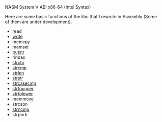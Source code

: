 NASM System V ABI x86-64 (Intel Syntax)

Here are some basic functions of the libc that I rewrote in Assembly (Some of them are under development).

<ul>
  <li>read</li>
  <li><a href="https://github.com/nathan-casabieille/Assembly/blob/master/src/write.asm">write</a></li>
  <li>memcpy</li>
  <li>memset</li>
  <li><a href="https://github.com/nathan-casabieille/Assembly/blob/master/src/putstr.asm">putstr</a></li>
  <li>rindex</li>
  <li><a href="https://github.com/nathan-casabieille/Assembly/blob/master/src/strchr.asm">strchr</a></li>
  <li><a href="https://github.com/nathan-casabieille/Assembly/blob/master/src/strcmp.asm">strcmp</a></li>
  <li><a href="https://github.com/nathan-casabieille/Assembly/blob/master/src/strlen.asm">strlen</a></li>
  <li><a href="https://github.com/nathan-casabieille/Assembly/blob/master/src/strstr.asm">strstr</a></li>
  <li><a href="https://github.com/nathan-casabieille/Assembly/blob/master/src/strcasecmp.asm">strcasecmp</a></li>
  <li><a href="https://github.com/nathan-casabieille/Assembly/blob/master/src/strtoupper.asm">strtoupper</a></li>
  <li><a href="https://github.com/nathan-casabieille/Assembly/blob/master/src/strtolower.asm">strtolower</a></li>
  <li>memmove</li>
  <li>strcspn</li>
  <li><a href="https://github.com/nathan-casabieille/Assembly/blob/master/src/strncmp.asm">strncmp</a></li>
  <li>strpbrk</li>
</ul>
